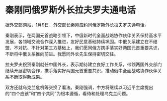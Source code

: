 # 秦刚同俄罗斯外长拉夫罗夫通电话

据外交部网站，1月9日，外交部长秦刚应约同俄罗斯外长拉夫罗夫通电话。

秦刚表示，在两国元首战略引领下，中俄新时代全面战略协作伙伴关系保持高水平发展，各领域交流合作深入推进，友好民意基础持续巩固。中俄关系建立在不结盟、不对抗、不针对第三方基础上，我们愿同俄方携手落实好两国元首重要共识，不断将中俄关系推向前进。我愿同外长先生保持密切交往。

拉夫罗夫祝贺秦刚就任中国外长，表示期待建立良好工作关系，带领两国外交部门继续开展密切合作，携手落实好两国元首重要共识，推动俄中全面战略协作伙伴关系不断取得新成果。

双方还就乌克兰危机等交换了看法。秦刚强调，中方将继续以习近平主席提出的“四个应该”和“四个共同”为根本遵循，看待和处理乌克兰问题。

